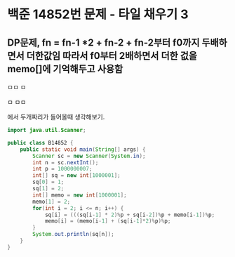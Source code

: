 # 백준 14852번 문제 - 타일 채우기 3
## DP문제, fn = fn-1 *2 + fn-2 + fn-2부터 f0까지 두배하면서 더한값임 따라서 f0부터 2배하면서 더한 겂을 memo[]에 기억해두고 사용함


ㅁㅁ
  ㅁ
  
  ㅁ
ㅁㅁ

에서 두개짜리가 들어올때 생각해보기.

``` java
import java.util.Scanner;

public class B14852 {
	public static void main(String[] args) {
		Scanner sc = new Scanner(System.in);
		int n = sc.nextInt();
		int p = 1000000007;
		int[] sq = new int[1000001];
		sq[0] = 1;
		sq[1] = 2;
		int[] memo = new int[1000001];
		memo[1] = 2;
		for(int i = 2; i <= n; i++) {
			sq[i] = (((sq[i-1] * 2)%p + sq[i-2])%p + memo[i-1])%p;
			memo[i] = (memo[i-1] + (sq[i-1]*2)%p)%p;
		}
		System.out.println(sq[n]);
	}
}

```
